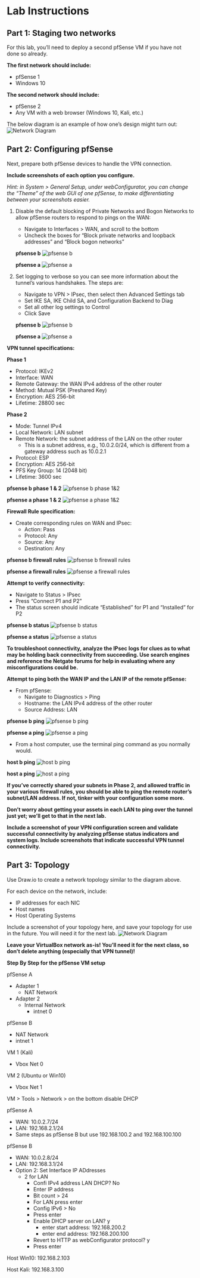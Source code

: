 # Lab Instructions

## Part 1: Staging two networks

For this lab, you’ll need to deploy a second pfSense VM if you have not done so already.

**The first network should include:**
- pfSense 1
- Windows 10

**The second network should include:**
- pfSense 2
- Any VM with a web browser (Windows 10, Kali, etc.)

The below diagram is an example of how one’s design might turn out:
![Network Diagram](media/lab5-1.png)

## Part 2: Configuring pfSense

Next, prepare both pfSense devices to handle the VPN connection.

**Include screenshots of each option you configure.**

*Hint: in System > General Setup, under webConfigurator, you can change the “Theme” of the web GUI of one pfSense, to make differentiating between your screenshots easier.*

1. Disable the default blocking of Private Networks and Bogon Networks to allow pfSense routers to respond to pings on the WAN:
   - Navigate to Interfaces > WAN, and scroll to the bottom
   - Uncheck the boxes for “Block private networks and loopback addresses” and “Block bogon networks”

   **pfsense b**
   ![pfsense b](media/lab5-2.png)

   **pfsense a**
   ![pfsense a](media/lab5-10.png)

2. Set logging to verbose so you can see more information about the tunnel’s various handshakes. The steps are:
   - Navigate to VPN > IPsec, then select then Advanced Settings tab
   - Set IKE SA, IKE Child SA, and Configuration Backend to Diag
   - Set all other log settings to Control
   - Click Save

   **pfsense b**
   ![pfsense b](media/lab5-3.png)

   **pfsense a**
   ![pfsense a](media/lab5-11.png)

**VPN tunnel specifications:**

**Phase 1**
- Protocol: IKEv2
- Interface: WAN
- Remote Gateway: the WAN IPv4 address of the other router
- Method: Mutual PSK (Preshared Key)
- Encryption: AES 256-bit
- Lifetime: 28800 sec

**Phase 2**
- Mode: Tunnel IPv4
- Local Network: LAN subnet
- Remote Network: the subnet address of the LAN on the other router
  - This is a subnet address, e.g., 10.0.2.0/24, which is different from a gateway address such as 10.0.2.1
- Protocol: ESP
- Encryption: AES 256-bit
- PFS Key Group: 14 (2048 bit)
- Lifetime: 3600 sec

**pfsense b phase 1 & 2**
![pfsense b phase 1&2](media/lab5-4.png)

**pfsense a phase 1 & 2**
![pfsense a phase 1&2](media/lab5-12.png)

**Firewall Rule specification:**
- Create corresponding rules on WAN and IPsec:
  - Action: Pass
  - Protocol: Any
  - Source: Any
  - Destination: Any

**pfsense b firewall rules**
![pfsense b firewall rules](media/lab5-6.png)

**pfsense a firewall rules**
![pfsense a firewall rules](media/lab5-13.png)

**Attempt to verify connectivity:**

- Navigate to Status > IPsec
- Press “Connect P1 and P2”
- The status screen should indicate “Established” for P1 and “Installed” for P2

**pfsense b status**
![pfsense b status](media/lab5-7.png)

**pfsense a status**
![pfsense a status](media/lab5-14.png)

**To troubleshoot connectivity, analyze the IPsec logs for clues as to what may be holding back connectivity from succeeding. Use search engines and reference the Netgate forums for help in evaluating where any misconfigurations could be.**

**Attempt to ping both the WAN IP and the LAN IP of the remote pfSense:**

- From pfSense:
  - Navigate to Diagnostics > Ping
  - Hostname: the LAN IPv4 address of the other router
  - Source Address: LAN

**pfsense b ping**
![pfsense b ping](media/lab5-8.png)

**pfsense a ping**
![pfsense a ping](media/lab5-16.png)

- From a host computer, use the terminal ping command as you normally would.

**host b ping**
![host b ping](media/lab5-9.png)

**host a ping**
![host a ping](media/lab5-15.png)


**If you’ve correctly shared your subnets in Phase 2, and allowed traffic in your various firewall rules, you should be able to ping the remote router’s subnet/LAN address. If not, tinker with your configuration some more.**

**Don’t worry about getting your assets in each LAN to ping over the tunnel just yet; we’ll get to that in the next lab.**

**Include a screenshot of your VPN configuration screen and validate successful connectivity by analyzing pfSense status indicators and system logs. Include screenshots that indicate successful VPN tunnel connectivity.**

## Part 3: Topology

Use Draw.io to create a network topology similar to the diagram above.

For each device on the network, include:

- IP addresses for each NIC
- Host names
- Host Operating Systems

Include a screenshot of your topology here, and save your topology for use in the future. You will need it for the next lab.
![Network Diagram](media/lab5-16.png)

**Leave your VirtualBox network as-is! You’ll need it for the next class, so don’t delete anything (especially that VPN tunnel)!**



**Step By Step for the pfSense VM setup**

pfSense A
- Adapter 1
  - NAT Network
- Adapter 2
  - Internal Network
    - intnet 0

pfSense B
  - NAT Network
  - intnet 1

VM 1 (Kali)
- Vbox Net 0

VM 2 (Ubuntu or Win10)
- Vbox Net 1

VM > Tools >  Network > on the bottom disable DHCP

pfSense A 
- WAN: 10.0.2.7/24
- LAN: 192.168.2.1/24
- Same steps as pfSense B but use 192.168.100.2 and 192.168.100.100

pfSense B
- WAN: 10.0.2.8/24
- LAN: 192.168.3.1/24
- Option 2: Set Interface IP ADdresses
  - 2 for LAN
    - Confi IPv4 address LAN DHCP? No
    - Enter IP address
    - Bit count > 24
    - For LAN press enter
    - Config IPv6 > No
    - Press enter
    - Enable DHCP server on LAN? y
      - enter start address: 192.168.200.2
      - enter end address: 192.168.200.100
    - Revert to HTTP as webConfigurator protocol? y
    - Press enter

Host Win10: 192.168.2.103

Host Kali: 192.168.3.100